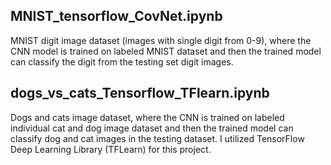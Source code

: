 
## MNIST_tensorflow_CovNet.ipynb
MNIST digit image dataset (images with single digit from 0-9), where the CNN model is trained on labeled MNIST dataset and then the trained model can classify the digit from the testing set digit images. 

## dogs_vs_cats_Tensorflow_TFlearn.ipynb
Dogs and cats image dataset, where the CNN is trained on labeled individual cat and dog image dataset and then the trained model can classify dog and cat images in the testing dataset. I utilized TensorFlow Deep Learning Library (TFLearn) for this project.
